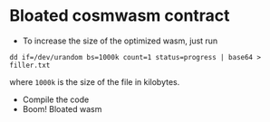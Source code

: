 # Bloated cosmwasm contract

- To increase the size of the optimized wasm, just run  

`dd if=/dev/urandom bs=1000k count=1 status=progress | base64 > filler.txt`

where `1000k` is the size of the file in kilobytes.

- Compile the code
- Boom! Bloated wasm